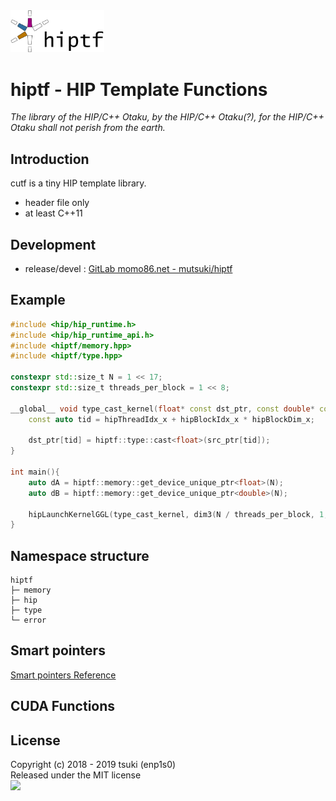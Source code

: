 <img src="./docs/hiptf-logo.png" width="150">


# hiptf - HIP Template Functions
*The library of the HIP/C++ Otaku, by the HIP/C++ Otaku(?), for the HIP/C++ Otaku shall not perish from the earth.*

## Introduction
cutf is a tiny HIP template library.

- header file only
- at least C++11

## Development
- release/devel : [GitLab momo86.net - mutsuki/hiptf](https://gitlab.momo86.net/mutsuki/hiptf)

## Example
```cpp
#include <hip/hip_runtime.h>
#include <hip/hip_runtime_api.h>
#include <hiptf/memory.hpp>
#include <hiptf/type.hpp>

constexpr std::size_t N = 1 << 17;
constexpr std::size_t threads_per_block = 1 << 8;

__global__ void type_cast_kernel(float* const dst_ptr, const double* const src_ptr) {
	const auto tid = hipThreadIdx_x + hipBlockIdx_x * hipBlockDim_x;

	dst_ptr[tid] = hiptf::type::cast<float>(src_ptr[tid]);
}

int main(){
	auto dA = hiptf::memory::get_device_unique_ptr<float>(N);
	auto dB = hiptf::memory::get_device_unique_ptr<double>(N);

	hipLaunchKernelGGL(type_cast_kernel, dim3(N / threads_per_block, 1, 1), dim3(threads_per_block, 1, 1), 0, 0, dA.get(), dB.get());
}
```

## Namespace structure
```
hiptf
├─ memory
├─ hip
├─ type
└─ error
```

## Smart pointers
[Smart pointers Reference](./docs/smart_ptr.md)

## CUDA Functions

## License
Copyright (c) 2018 - 2019 tsuki (enp1s0)  
Released under the MIT license  
<img src="http://momo86.net/ipsolab.svg" width="120">
